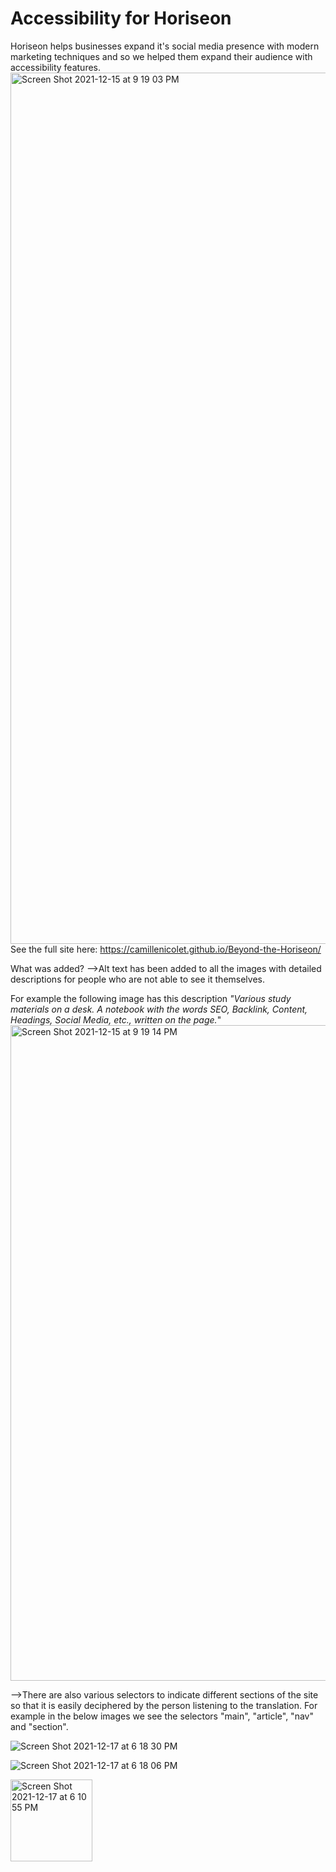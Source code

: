 # Accessibility for Horiseon

Horiseon helps businesses expand it's social media presence with modern marketing techniques and so we helped them expand their audience with accessibility features.
<img width="1394" alt="Screen Shot 2021-12-15 at 9 19 03 PM" src="https://user-images.githubusercontent.com/94029792/146616797-c3c13de5-1d1a-461f-a9fc-2994f45bcc42.png">
See the full site here: https://camillenicolet.github.io/Beyond-the-Horiseon/

What was added? 
-->Alt text has been added to all the images with detailed descriptions for people who are not able to see it themselves.

For example the following image has this description _"Various study materials on a desk. A notebook with the words SEO, Backlink, Content, Headings, Social Media, etc., written on the page._"
<img width="1049" alt="Screen Shot 2021-12-15 at 9 19 14 PM" src="https://user-images.githubusercontent.com/94029792/146616721-37c3368c-684f-4ed6-8c6c-b62be4435bc3.png">

-->There are also various selectors to indicate different sections of the site so that it is easily deciphered by the person listening to the translation. 
For example in the below images we see the selectors "main", "article", "nav" and "section".

![Screen Shot 2021-12-17 at 6 18 30 PM](https://user-images.githubusercontent.com/94029792/146618506-c59c8ece-9973-47f2-abf6-1fb118ceca6e.png)

![Screen Shot 2021-12-17 at 6 18 06 PM](https://user-images.githubusercontent.com/94029792/146618509-d11dbd28-7614-412c-8961-b6aa3f13633d.png)

<img width="131" alt="Screen Shot 2021-12-17 at 6 10 55 PM" src="https://user-images.githubusercontent.com/94029792/146618607-8ba561a2-bf33-4410-a840-f0d2b76a928a.png">
